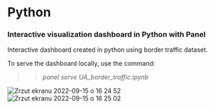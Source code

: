 # Python
<h3>Interactive visualization dashboard in Python with Panel</h3>
Interactive dashboard created in python using border traffic dataset. 


To serve the dashboard locally, use the command:
>
>> *panel serve UA_border_traffic.ipynb*


![Zrzut ekranu 2022-09-15 o 16 24 52](https://user-images.githubusercontent.com/109743740/190430289-5f391756-d1db-4018-8683-1d50115ee7d4.png)
![Zrzut ekranu 2022-09-15 o 16 25 02](https://user-images.githubusercontent.com/109743740/190430301-fc736df0-4d91-4d76-94fe-23769996585b.png)
